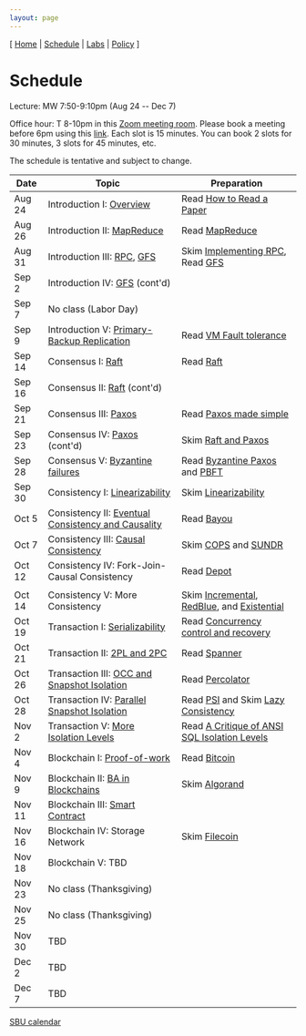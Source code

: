 ```yaml
---
layout: page
---
```


[
[Home](./index.html) | 
[Schedule](./schedule.html) |
[Labs](./labs.html) |
[Policy](./policy.html)
]

# Schedule 

Lecture: MW 7:50-9:10pm (Aug 24 -- Dec 7)

Office hour: T 8-10pm in this [Zoom meeting room](https://stonybrook.zoom.us/j/94704333277?pwd=NFhrbGYzUW50ZSt5R0Z3d3hobk54Zz09). Please book a meeting before 6pm using this [link](https://calendly.com/shuaimu/officehour). Each slot is 15 minutes. You can book 2 slots for 30 minutes, 3 slots for 45 minutes, etc.


The schedule is tentative and subject to change.

| Date   | Topic &nbsp;                                                                   | Preparation                                                                                    |
|--------|--------------------------------------------------------------------------------|------------------------------------------------------------------------------------------------|
| Aug 24 | Introduction I: [Overview](notes/overview.md)                                  | Read [How to Read a Paper](readings/paper-reading.pdf)                                         |
| Aug 26 | Introduction II: [MapReduce](notes/mapreduce.md)                               | Read [MapReduce](readings/mapreduce.pdf)                                                       |
| Aug 31 | Introduction III: [RPC](notes/rpc.md), [GFS](notes/gfs.md)                     | Skim [Implementing RPC](readings/rpc.pdf), Read [GFS](readings/gfs.pdf)                        |
| Sep 2  | Introduction IV: [GFS](notes/gfs.md) (cont'd)                                  |                                                                                                |
| Sep 7  | No class (Labor Day)                                                           |                                                                                                |
| Sep 9  | Introduction V: [Primary-Backup Replication](notes/vmft.md)                    | Read [VM Fault tolerance](readings/vm-ft.pdf)                                                  |
| Sep 14 | Consensus I: [Raft](notes/raft.md)                                             | Read [Raft](readings/raft.pdf)                                                                 |
| Sep 16 | Consensus II: [Raft](notes/raft.md) (cont'd)                                   |                                                                                                |
| Sep 21 | Consensus III: [Paxos](notes/paxos.md)                                         | Read [Paxos made simple](readings/paxos.pdf)                                                   |
| Sep 23 | Consensus IV: [Paxos](notes/paxos.md) (cont'd)                                 | Skim [Raft and Paxos](readings/raft-paxos.pdf)                                                 |
| Sep 28 | Consensus V: [Byzantine failures](notes/byz.md)                                | Read [Byzantine Paxos](readings/byzpaxos.pdf) and [PBFT](readings/pbft.pdf)                    |
| Sep 30 | Consistency I: [Linearizability](notes/linear.md)                              | Skim [Linearizability](readings/linearizability.pdf)                                           |
| Oct 5  | Consistency II: [Eventual Consistency and Causality](notes/bayou.md)           | Read [Bayou](readings/bayou.pdf)                                                               |
| Oct 7  | Consistency III: [Causal Consistency](notes/cops.md)                           | Skim [COPS](readings/cops.pdf) and [SUNDR](readings/sundr.pdf)                                 |
| Oct 12 | Consistency IV: Fork-Join-Causal Consistency                                   | Read [Depot](readings/depot.pdf)                                       
    |
| Oct 14 | Consistency V: More Consistency                                                | Skim [Incremental](readings/incremental.pdf), [RedBlue](readings/redblue.pdf), and [Existential](readings/existential.pdf)                    |
| Oct 19 | Transaction I: [Serializability](notes/serializability.md)                     | Read [Concurrency control and recovery](readings/franklin97concurrency.pdf)                    |
| Oct 21 | Transaction II: [2PL and 2PC](notes/spanner.md)                                | Read [Spanner](readings/spanner.pdf)                                                           |
| Oct 26 | Transaction III: [OCC and Snapshot Isolation](notes/si.md)                     | Read [Percolator](readings/percolator.pdf)                                                     |
| Oct 28 | Transaction IV: [Parallel Snapshot Isolation](notes/psi.md)                    | Read [PSI](readings/psi.pdf) and Skim [Lazy Consistency](readings/lazyconsistency.pdf)                                                                   |
| Nov 2  | Transaction V: [More Isolation Levels](notes/isolations.md)                    | Read [A Critique of ANSI SQL Isolation Levels](readings/si.pdf)      |
| Nov 4  | Blockchain I: [Proof-of-work](notes/bitcoin.md)                                | Read [Bitcoin](readings/bitcoin.pdf)                                                           |
| Nov 9 | Blockchain II: [BA in Blockchains](notes/algorand.md)                           | Skim [Algorand](readings/algorand.pdf)                                                         |
| Nov 11 | Blockchain III: [Smart Contract](notes/eth.md)                                 |                                                                                                |
| Nov 16 | Blockchain IV: Storage Network                                                 | Skim [Filecoin](readings/filecoin.pdf)                                                         |
| Nov 18 | Blockchain V: TBD                                                              |                                                          |
| Nov 23 | No class (Thanksgiving)                                                                               |                                                                                                |
| Nov 25 | No class (Thanksgiving)                                                        |                                                                                                |
| Nov 30 | TBD                                                                            |                                                                                                |
| Dec 2  | TBD                                                                            |                                                                                                |
| Dec 7  | TBD                                                                            |                                                                                                |

[SBU calendar](https://www.stonybrook.edu/commcms/registrar/calendars/_ucalcontent/fall20summer21.php)
